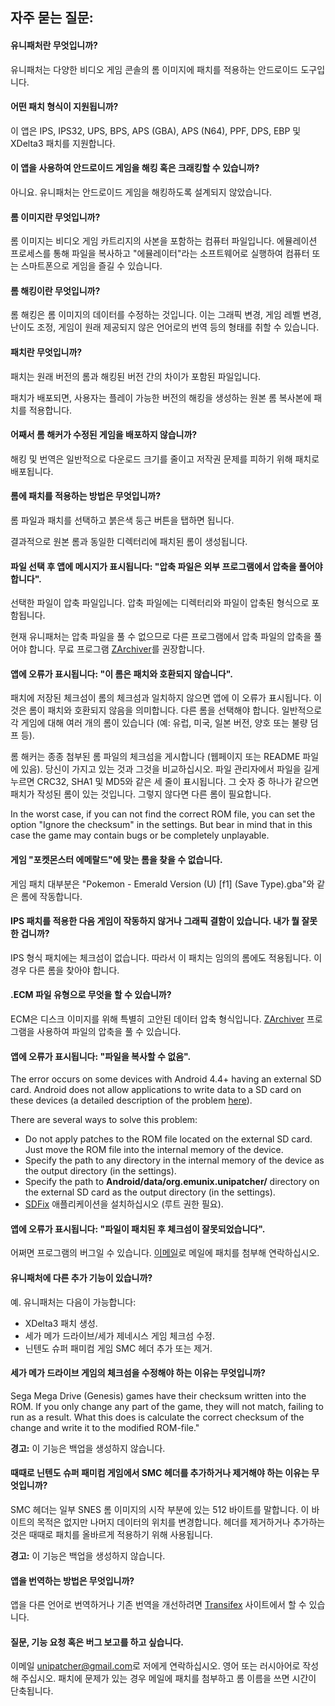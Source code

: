 ## 자주 묻는 질문:

#### 유니패처란 무엇입니까?

유니패처는 다양한 비디오 게임 콘솔의 롬 이미지에 패치를 적용하는 안드로이드 도구입니다.

#### 어떤 패치 형식이 지원됩니까?

이 앱은 IPS, IPS32, UPS, BPS, APS (GBA), APS (N64), PPF, DPS, EBP 및 XDelta3 패치를 지원합니다.

#### 이 앱을 사용하여 안드로이드 게임을 해킹 혹은 크래킹할 수 있습니까?

아니요. 유니패처는 안드로이드 게임을 해킹하도록 설계되지 않았습니다.

#### 롬 이미지란 무엇입니까?

롬 이미지는 비디오 게임 카트리지의 사본을 포함하는 컴퓨터 파일입니다. 에뮬레이션 프로세스를 통해 파일을 복사하고 "에뮬레이터"라는 소프트웨어로 실행하여 컴퓨터 또는 스마트폰으로 게임을 즐길 수 있습니다.

#### 롬 해킹이란 무엇입니까?

롬 해킹은 롬 이미지의 데이터를 수정하는 것입니다. 이는 그래픽 변경, 게임 레벨 변경, 난이도 조정, 게임이 원래 제공되지 않은 언어로의 번역 등의 형태를 취할 수 있습니다.

#### 패치란 무엇입니까?

패치는 원래 버전의 롬과 해킹된 버전 간의 차이가 포함된 파일입니다.

패치가 배포되면, 사용자는 플레이 가능한 버전의 해킹을 생성하는 원본 롬 복사본에 패치를 적용합니다.

#### 어째서 롬 해커가 수정된 게임을 배포하지 않습니까?

해킹 및 번역은 일반적으로 다운로드 크기를 줄이고 저작권 문제를 피하기 위해 패치로 배포됩니다.

#### 롬에 패치를 적용하는 방법은 무엇입니까?

롬 파일과 패치를 선택하고 붉은색 둥근 버튼을 탭하면 됩니다.

결과적으로 원본 롬과 동일한 디렉터리에 패치된 롬이 생성됩니다.

#### 파일 선택 후 앱에 메시지가 표시됩니다: "압축 파일은 외부 프로그램에서 압축을 풀어야 합니다".

선택한 파일이 압축 파일입니다. 압축 파일에는 디렉터리와 파일이 압축된 형식으로 포함됩니다.

현재 유니패처는 압축 파일을 풀 수 없으므로 다른 프로그램에서 압축 파일의 압축을 풀어야 합니다. 무료 프로그램 [ZArchiver](https://play.google.com/store/apps/details?id=ru.zdevs.zarchiver)를 권장합니다.

#### 앱에 오류가 표시됩니다: "이 롬은 패치와 호환되지 않습니다".

패치에 저장된 체크섬이 롬의 체크섬과 일치하지 않으면 앱에 이 오류가 표시됩니다. 이것은 롬이 패치와 호환되지 않음을 의미합니다. 다른 롬을 선택해야 합니다. 일반적으로 각 게임에 대해 여러 개의 롬이 있습니다 (예: 유럽, 미국, 일본 버전, 양호 또는 불량 덤프 등).

롬 해커는 종종 첨부된 롬 파일의 체크섬을 게시합니다 (웹페이지 또는 README 파일에 있음). 당신이 가지고 있는 것과 그것을 비교하십시오. 파일 관리자에서 파일을 길게 누르면 CRC32, SHA1 및 MD5와 같은 세 줄이 표시됩니다. 그 숫자 중 하나가 같으면 패치가 작성된 롬이 있는 것입니다. 그렇지 않다면 다른 롬이 필요합니다.

In the worst case, if you can not find the correct ROM file, you can set the option "Ignore the checksum" in the settings. But bear in mind that in this case the game may contain bugs or be completely unplayable.

#### 게임 "포켓몬스터 에메랄드"에 맞는 롬을 찾을 수 없습니다.

게임 패치 대부분은 "Pokemon - Emerald Version (U) \[f1\] (Save Type).gba"와 같은 롬에 작동합니다.

#### IPS 패치를 적용한 다음 게임이 작동하지 않거나 그래픽 결함이 있습니다. 내가 뭘 잘못한 겁니까?

IPS 형식 패치에는 체크섬이 없습니다. 따라서 이 패치는 임의의 롬에도 적용됩니다. 이 경우 다른 롬을 찾아야 합니다.

#### .ECM 파일 유형으로 무엇을 할 수 있습니까?

ECM은 디스크 이미지를 위해 특별히 고안된 데이터 압축 형식입니다. [ZArchiver](https://play.google.com/store/apps/details?id=ru.zdevs.zarchiver) 프로그램을 사용하여 파일의 압축을 풀 수 있습니다.

#### 앱에 오류가 표시됩니다: "파일을 복사할 수 없음".

The error occurs on some devices with Android 4.4+ having an external SD card. Android does not allow applications to write data to a SD card on these devices (a detailed description of the problem [here](http://www.androidpolice.com/2014/02/17/external-blues-google-has-brought-big-changes-to-sd-cards-in-kitkat-and-even-samsung-may-be-implementing-them/)).

There are several ways to solve this problem:

- Do not apply patches to the ROM file located on the external SD card. Just move the ROM file into the internal memory of the device.
- Specify the path to any directory in the internal memory of the device as the output directory (in the settings).
- Specify the path to **Android/data/org.emunix.unipatcher/** directory on the external SD card as the output directory (in the settings).
- [SDFix](https://play.google.com/store/apps/details?id=nextapp.sdfix) 애플리케이션을 설치하십시오 (루트 권한 필요).

#### 앱에 오류가 표시됩니다: "파일이 패치된 후 체크섬이 잘못되었습니다".

어쩌면 프로그램의 버그일 수 있습니다. [이메일](mailto:unipatcher@gmail.com)로 메일에 패치를 첨부해 연락하십시오.

#### 유니패처에 다른 추가 기능이 있습니까?

예. 유니패처는 다음이 가능합니다:

- XDelta3 패치 생성.
- 세가 메가 드라이브/세가 제네시스 게임 체크섬 수정.
- 닌텐도 슈퍼 패미컴 게임 SMC 헤더 추가 또는 제거.

#### 세가 메가 드라이브 게임의 체크섬을 수정해야 하는 이유는 무엇입니까?

Sega Mega Drive (Genesis) games have their checksum written into the ROM. If you only change any part of the game, they will not match, failing to run as a result. What this does is calculate the correct checksum of the change and write it to the modified ROM-file."

**경고:** 이 기능은 백업을 생성하지 않습니다.

#### 때때로 닌텐도 슈퍼 패미컴 게임에서 SMC 헤더를 추가하거나 제거해야 하는 이유는 무엇입니까?

SMC 헤더는 일부 SNES 롬 이미지의 시작 부분에 있는 512 바이트를 말합니다. 이 바이트의 목적은 없지만 나머지 데이터의 위치를 ​​변경합니다. 헤더를 제거하거나 추가하는 것은 때때로 패치를 올바르게 적용하기 위해 사용됩니다.

**경고:** 이 기능은 백업을 생성하지 않습니다.

#### 앱을 번역하는 방법은 무엇입니까?

앱을 다른 언어로 번역하거나 기존 번역을 개선하려면 [Transifex](https://www.transifex.com/unipatcher/unipatcher/dashboard/) 사이트에서 할 수 있습니다.

#### 질문, 기능 요청 혹은 버그 보고를 하고 싶습니다.

이메일 <unipatcher@gmail.com>로 저에게 연락하십시오. 영어 또는 러시아어로 작성해 주십시오. 패치에 문제가 있는 경우 메일에 패치를 첨부하고 롬 이름을 쓰면 시간이 단축됩니다.